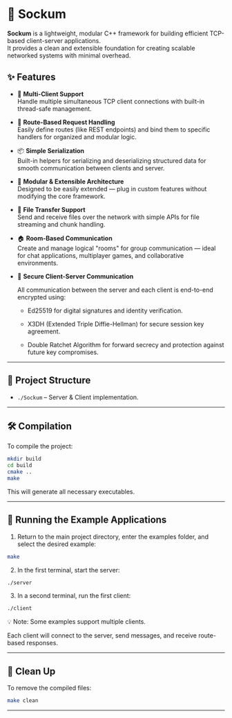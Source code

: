 
# 🧦 Sockum

**Sockum** is a lightweight, modular C++ framework for building efficient TCP-based client-server applications.  
It provides a clean and extensible foundation for creating scalable networked systems with minimal overhead.

## ✨ Features

- 🔁 **Multi-Client Support**  
  Handle multiple simultaneous TCP client connections with built-in thread-safe management.

- 🔧 **Route-Based Request Handling**  
  Easily define routes (like REST endpoints) and bind them to specific handlers for organized and modular logic.

- 📦 **Simple Serialization**  
  Built-in helpers for serializing and deserializing structured data for smooth communication between clients and server.

- 🧩 **Modular & Extensible Architecture**  
  Designed to be easily extended — plug in custom features without modifying the core framework.

- 📁 **File Transfer Support**  
  Send and receive files over the network with simple APIs for file streaming and chunk handling.

- 🏠 **Room-Based Communication**  
  Create and manage logical "rooms" for group communication — ideal for chat applications, multiplayer games, and collaborative environments.

- 🔐 **Secure Client-Server Communication**
  
  All communication between the server and each client is end-to-end encrypted using:

  - Ed25519 for digital signatures and identity verification.

  - X3DH (Extended Triple Diffie-Hellman) for secure session key agreement.

  - Double Ratchet Algorithm for forward secrecy and protection against future key compromises.

---

## 📁 Project Structure

- `./Sockum` – Server & Client implementation.

---


## 🛠️ Compilation

To compile the project:

```bash
mkdir build
cd build
cmake ..
make
```

This will generate all necessary executables.

---

## 🚀 Running the Example Applications

1. Return to the main project directory, enter the examples folder, and select the desired example:

```bash
make
```

2. In the first terminal, start the server:

```bash
./server
```

3. In a second terminal, run the first client:

```bash
./client
```

💡 Note: Some examples support multiple clients.

Each client will connect to the server, send messages, and receive route-based responses.

---

## 🧹 Clean Up

To remove the compiled files:

```bash
make clean
```

---
